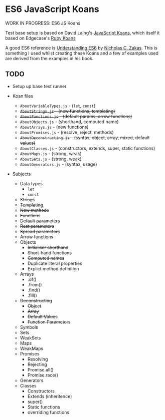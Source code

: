# ES6 JavaScript Koans

WORK IN PROGRESS: ES6 JS Koans

Test base setup is based on David Laing's [JavaScript Koans](https://github.com/mrdavidlaing/javascript-koans), which itself it based on Edgecase's [Ruby Koans](https://github.com/edgecase/ruby_koans)

A good ES6 reference is [Understanding ES6](https://leanpub.com/understandinges6/read/) by [Nicholas C. Zakas](https://www.nczonline.net/). This is something I used whilst creating these Koans and a few of examples used are derived from the examples in his book.

## TODO

* Setup up base test runner

* Koan files
  * `AboutVariableTypes.js` - (`let`, `const`)
  * ~~`AboutStrings.js` - (new functions, templating)~~
  * ~~`AboutFunctions.js` - (default params, arrow functions)~~
  * `AboutObjects.js` - (shorthand, computed name)
  * `AboutArrays.js` - (new functions)
  * `AboutPromises.js` - (resolve, reject, methods)
  * ~~`AboutDeconstructing.js` - (syntax, object, array, mixed, default values)~~
  * `AboutClasses.js` - (constructors, extends, super, static functions)
  * `AboutMaps.js` - (strong, weak)
  * `AboutSets.js` - (strong, weak)
  * `AboutGenerators.js` - (syntax, usage)

* Subjects
  * Data types
    * `let`
    * `const`
  * ~~Strings~~
   * ~~Templating~~
   * ~~New methods~~
  * ~~Functions~~
   * ~~Default parameters~~
   * ~~Rest parameters~~
   * ~~Spread parameters~~
   * ~~Arrow functions~~
  * Objects
    * ~~Initialiser shorthand~~
    * ~~Short-hand functions~~
    * ~~Computed names~~
    * Duplicate literal properties
    * Explict method definition
  * Arrays
    * .of()
    * .from()
    * .find()
    * .fill()
  * ~~Deconstructing~~
     * ~~Object~~
     * ~~Array~~
     * ~~Default Values~~
     * ~~Function Parameters~~
  * Symbols
  * Sets
  * WeakSets
  * Maps
  * WeakMaps
  * Promises
    * Resolving
    * Rejecting
    * Promise.all()
    * Promise.race()
  * Generators
  * Classes
    * Constructors
    * Extends (inheritence)
    * super()
    * Static functions
    * overriding functions
